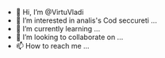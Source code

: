 - 👋 Hi, I’m @VirtuVladi
- 👀 I’m interested in analis's Cod seccureti ...
- 🌱 I’m currently learning ...
- 💞️ I’m looking to collaborate on ...
- 📫 How to reach me ...

<!---
VirtuVladi/VirtuVladi is a ✨ special ✨ repository because its `README.md` (this file) appears on your GitHub profile.
You can click the Preview link to take a look at your changes.
--->
